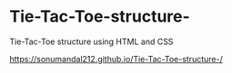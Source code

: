 # Tie-Tac-Toe-structure-
Tie-Tac-Toe structure  using HTML and CSS

https://sonumandal212.github.io/Tie-Tac-Toe-structure-/
